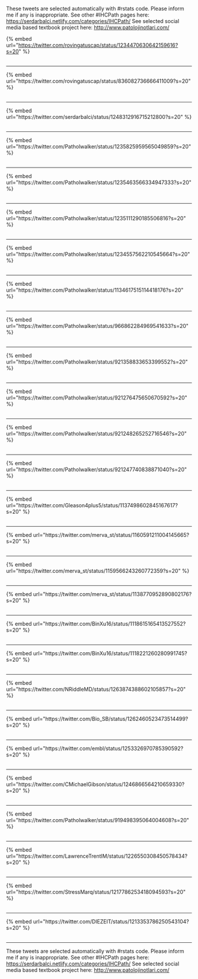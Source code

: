 

These tweets are selected automatically with #rstats code. Please inform me if any is inappropriate.
See other #IHCPath pages here: https://serdarbalci.netlify.com/categories/IHCPath/ 
See selected social media based textbook project here: http://www.patolojinotlari.com/

{% embed url="https://twitter.com/rovingatuscap/status/1234470630642159616?s=20" %}<br>
<br>
<hr>
{% embed url="https://twitter.com/rovingatuscap/status/836082736666411009?s=20" %}<br>
<br>
<hr>
{% embed url="https://twitter.com/serdarbalci/status/1248312916715212800?s=20" %}<br>
<br>
<hr>
{% embed url="https://twitter.com/Patholwalker/status/1235825959565049859?s=20" %}<br>
<br>
<hr>
{% embed url="https://twitter.com/Patholwalker/status/1235463566334947333?s=20" %}<br>
<br>
<hr>
{% embed url="https://twitter.com/Patholwalker/status/1235111290185506816?s=20" %}<br>
<br>
<hr>
{% embed url="https://twitter.com/Patholwalker/status/1234557562210545664?s=20" %}<br>
<br>
<hr>
{% embed url="https://twitter.com/Patholwalker/status/1134617515114418176?s=20" %}<br>
<br>
<hr>
{% embed url="https://twitter.com/Patholwalker/status/966862284969541633?s=20" %}<br>
<br>
<hr>
{% embed url="https://twitter.com/Patholwalker/status/921358833653399552?s=20" %}<br>
<br>
<hr>
{% embed url="https://twitter.com/Patholwalker/status/921276475650670592?s=20" %}<br>
<br>
<hr>
{% embed url="https://twitter.com/Patholwalker/status/921248265252716546?s=20" %}<br>
<br>
<hr>
{% embed url="https://twitter.com/Patholwalker/status/921247740838871040?s=20" %}<br>
<br>
<hr>
{% embed url="https://twitter.com/Gleason4plus5/status/1137498602845167617?s=20" %}<br>
<br>
<hr>
{% embed url="https://twitter.com/merva_st/status/1160591211004145665?s=20" %}<br>
<br>
<hr>
{% embed url="https://twitter.com/merva_st/status/1159566243260772359?s=20" %}<br>
<br>
<hr>
{% embed url="https://twitter.com/merva_st/status/1138770952890802176?s=20" %}<br>
<br>
<hr>
{% embed url="https://twitter.com/BinXu16/status/1118615165413527552?s=20" %}<br>
<br>
<hr>
{% embed url="https://twitter.com/BinXu16/status/1118221260280991745?s=20" %}<br>
<br>
<hr>
{% embed url="https://twitter.com/NRiddleMD/status/1263874388602105857?s=20" %}<br>
<br>
<hr>
{% embed url="https://twitter.com/Bio_SB/status/1262460523473514499?s=20" %}<br>
<br>
<hr>
{% embed url="https://twitter.com/embl/status/1253326970785390592?s=20" %}<br>
<br>
<hr>
{% embed url="https://twitter.com/CMichaelGibson/status/1246866564210659330?s=20" %}<br>
<br>
<hr>
{% embed url="https://twitter.com/Patholwalker/status/919498395064004608?s=20" %}<br>
<br>
<hr>
{% embed url="https://twitter.com/LawrenceTrentIM/status/1226550308450578434?s=20" %}<br>
<br>
<hr>
{% embed url="https://twitter.com/StressMarq/status/1217786253418094593?s=20" %}<br>
<br>
<hr>
{% embed url="https://twitter.com/DIEZEIT/status/1213353786250543104?s=20" %}<br>
<br>
<hr>


These tweets are selected automatically with #rstats code. Please inform me if any is inappropriate.
See other #IHCPath pages here: https://serdarbalci.netlify.com/categories/IHCPath/ 
See selected social media based textbook project here: http://www.patolojinotlari.com/

